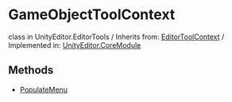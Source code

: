 # GameObjectToolContext
class in UnityEditor.EditorTools
 / Inherits from: <a href="https://docs.unity3d.com/6000.0/Documentation/ScriptReference/EditorToolContext.html" target="_blank">EditorToolContext</a> / Implemented in: <a href="https://docs.unity3d.com/6000.0/Documentation/ScriptReference/UnityEditor.CoreModule.html" target="_blank">UnityEditor.CoreModule</a>
## Methods
- <a href="https://docs.unity3d.com/6000.0/Documentation/ScriptReference/GameObjectToolContext.PopulateMenu.html" target="_blank">PopulateMenu</a>
